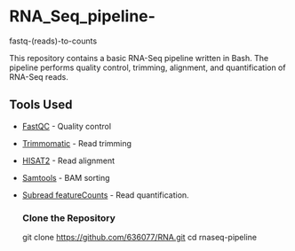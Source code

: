 # RNA_Seq_pipeline-
fastq-(reads)-to-counts

This repository contains a basic RNA-Seq pipeline written in Bash. The pipeline performs quality control, trimming, alignment, and quantification of RNA-Seq reads.

## Tools Used
- [FastQC](https://www.bioinformatics.babraham.ac.uk/projects/fastqc/) - Quality control
- [Trimmomatic](http://www.usadellab.org/cms/?page=trimmomatic) - Read trimming
- [HISAT2](https://daehwankimlab.github.io/hisat2/) - Read alignment
- [Samtools](http://www.htslib.org/) - BAM sorting
- [Subread featureCounts](http://bioinf.wehi.edu.au/featureCounts/) - Read quantification.

  ###  Clone the Repository
  git clone https://github.com/636077/RNA.git
cd rnaseq-pipeline
